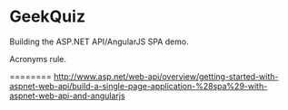 GeekQuiz
========
Building the ASP.NET API/AngularJS SPA demo.

Acronyms rule.

========
http://www.asp.net/web-api/overview/getting-started-with-aspnet-web-api/build-a-single-page-application-%28spa%29-with-aspnet-web-api-and-angularjs
